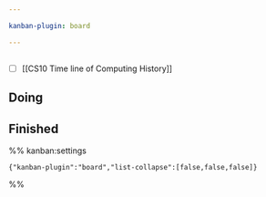 ```yaml
---

kanban-plugin: board

---
```


## 

- [ ] [[CS10 Time line of Computing History]]


## Doing



## Finished





%% kanban:settings
```
{"kanban-plugin":"board","list-collapse":[false,false,false]}
```
%%
